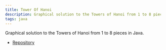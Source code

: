 ```yaml
---
title: Tower Of Hanoi
description: Graphical solution to the Towers of Hanoi from 1 to 8 pieces in Java.
tags: java
---
```


Graphical solution to the Towers of Hanoi from 1 to 8 pieces in Java.

* [Repository](https://github.com/alvareztech/TowerOfHanoi)
